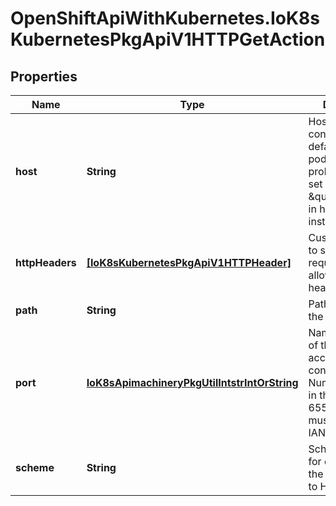 # OpenShiftApiWithKubernetes.IoK8sKubernetesPkgApiV1HTTPGetAction

## Properties
Name | Type | Description | Notes
------------ | ------------- | ------------- | -------------
**host** | **String** | Host name to connect to, defaults to the pod IP. You probably want to set \&quot;Host\&quot; in httpHeaders instead. | [optional] 
**httpHeaders** | [**[IoK8sKubernetesPkgApiV1HTTPHeader]**](IoK8sKubernetesPkgApiV1HTTPHeader.md) | Custom headers to set in the request. HTTP allows repeated headers. | [optional] 
**path** | **String** | Path to access on the HTTP server. | [optional] 
**port** | [**IoK8sApimachineryPkgUtilIntstrIntOrString**](IoK8sApimachineryPkgUtilIntstrIntOrString.md) | Name or number of the port to access on the container. Number must be in the range 1 to 65535. Name must be an IANA_SVC_NAME. | 
**scheme** | **String** | Scheme to use for connecting to the host. Defaults to HTTP. | [optional] 


